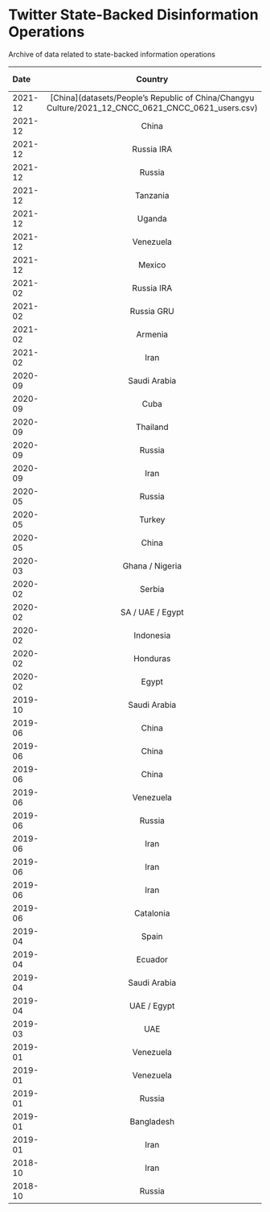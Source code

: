 # Twitter State-Backed Disinformation Operations

Archive of data related to state-backed information operations

| Date     | Country  | Msg Info  | Media | Accounts |Reports|
|:-----------|:-----------:|:------------:|:------------:|------------:|:-----:|
| 2021-12|[China](datasets/People’s Republic of China/Changyu Culture/2021_12_CNCC_0621_CNCC_0621_users.csv) |2.57 MB|4.61 GB|112 ||
| 2021-12|China |3.46 MB|2.3 GB|2048 ||
| 2021-12|Russia IRA |2.48 MB|3.31 GB|16 ||
| 2021-12|Russia |1.11 MB|1.65 GB|50 ||
| 2021-12|Tanzania |1.58 MB|(1.81 GB|268 ||
| 2021-12|Uganda |62.14 MB|19.92 GB|418 ||
| 2021-12|Venezuela |82.07 MB|20.18 GB|277 ||
| 2021-12|Mexico |2.49 MB|2.84 GB|276 ||
| 2021-02|Russia IRA |36.6 MB|2.6 GB|31 ||
| 2021-02|Russia GRU |14.3 MB|1.8 GB|69 ||
| 2021-02|Armenia |46.7 KB|1.2 GB|35 ||
| 2021-02|Iran |285.2 MB|32.4 GB|238 ||
| 2020-09|Saudi Arabia |24 KB|5.8 GB|33 ||
| 2020-09|Cuba |666 MB|49.2 GB|526 ||
| 2020-09|Thailand |2.3 MB|2.9 GB|926 ||
| 2020-09|Russia |180 KB|10 MB|5 ||
| 2020-09|Iran |292 KB|16.7 GB|104 ||
| 2020-05|Russia |353 MB|108 GB|1,152 ||
| 2020-05|Turkey |5 GB|821 GB|7,340 ||
| 2020-05|China |73.2 MB|31 GB|23,750 ||
| 2020-03|Ghana / Nigeria |27 MB|17 GB|71| [CNN](https://edition.cnn.com/2020/03/12/world/russia-ghana-troll-farms-2020-ward/index.html) |
| 2020-02|Serbia |5.7 GB|2.3 TB|8,558 ||
| 2020-02|SA / UAE / Egypt |4.2 GB|977 GB|5,350 ||
| 2020-02|Indonesia |207 MB|78 GB|795 ||
| 2020-02|Honduras |137 MB|75 GB|2,541 ||
| 2020-02|Egypt |1 GB|575 TB|2,541 ||
| 2019-10|Saudi Arabia |4.3 GB|1.3 TB|5,929||
| 2019-06|China |913 MB|604 GB|4,301||
| 2019-06|China |169 MB|40 GB|196 ||
| 2019-06|China |158 MB|85 GB|744  ||
| 2019-06|Venezuela |64 MB|24 GB|33 ||
| 2019-06|Russia|260 KB|72 MB|4||
| 2019-06|Iran|46 MB|55 GB|2,865 ||
| 2019-06|Iran|318 MB|183 GB|248 ||
| 2019-06|Iran|316 MB|258 GB|1,666 ||
| 2019-06|Catalonia |1.5 MB|2.74 GB|130 ||
| 2019-04|Spain |7 MB|16 GB|259 ||
| 2019-04|Ecuador |85 MB|173 MB|1,019  ||
| 2019-04|Saudi Arabia|38 KB|357 MB|6 ||
| 2019-04|UAE / Egypt|30 MB|45 GB|271||
| 2019-03|UAE |227 MB|680 GB|4,248 ||
| 2019-01|Venezuela |136 MB|81 GB|764 ||
| 2019-01|Venezuela |1 GB|359 GB|1,196||
| 2019-01|Russia|120 MB|63.7 GB|416 ||
| 2019-01|Bangladesh |2.6 MB|77 MB|15 ||
| 2019-01|Iran     |  717 MB| 202 GB|2,320||
| 2018-10|Iran     | 168 MB | 65.7 GB|770 ||
| 2018-10|Russia   |  1.2 GB|274 GB|3,613||
